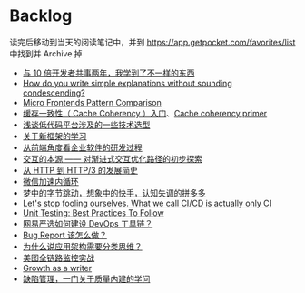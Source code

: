 # Backlog

读完后移动到当天的阅读笔记中，并到 https://app.getpocket.com/favorites/list 中找到并 Archive 掉

- [与 10 倍开发者共事两年，我学到了不一样的东西](https://mp.weixin.qq.com/s/f8kp66wHqXCk5Rme862LGA)
- [How do you write simple explanations without sounding condescending?](https://jvns.ca/blog/2020/11/15/simple-explanations-without-sounding-condescending/)
- [Micro Frontends Pattern Comparison](https://blog.bitsrc.io/microfrontend-pattern-comparison-c50a9d2e4172)
- [缓存一致性（ Cache Coherency ）入门](https://www.infoq.cn/article/cache-coherency-primer)、[Cache coherency primer](https://fgiesen.wordpress.com/2014/07/07/cache-coherency/)
- [浅谈低代码平台涉及的一些技术选型](https://github.com/xufei/blog/issues/54)
- [关于新框架的学习](https://github.com/xufei/blog/issues/33)
- [从前端角度看企业软件的研发过程](https://github.com/xufei/blog/issues/51)
- [交互的本源 —— 对渐进式交互优化路径的初步探索](https://github.com/xufei/blog/issues/52)
- [从 HTTP 到 HTTP/3 的发展简史](https://mp.weixin.qq.com/s/E5RwKvHcDdzHS77lpb9wvw)
- [微信加速内循环](https://mp.weixin.qq.com/s/2gKMuUsssF2FtGW_vWI3IA)
- [梦中的字节跳动，想象中的快手，认知失调的拼多多](https://mp.weixin.qq.com/s/AJ3bg8XdKcq0-i6T-Qhtew)
- [Let's stop fooling ourselves. What we call CI/CD is actually only CI](https://dev.to/canarian/let-s-stop-fooling-ourselves-what-we-call-ci-cd-is-actually-only-ci-13c)
- [Unit Testing: Best Practices To Follow](https://blog.bitsrc.io/unit-testing-best-practices-to-follow-2ace94dfdabe)
- [网易严选如何建设 DevOps 工具链？](https://mp.weixin.qq.com/s/neSpSRlpoi5D77EWr1PZZg)
- [Bug Report 该怎么做？](https://mp.weixin.qq.com/s/OVqTsk6OJ_xi5Q4iWtKkUg)
- [为什么说应用架构需要分类思维？](https://mp.weixin.qq.com/s/SZPs9JgIR4jAFGXx-gOkyA)
- [美图全链路监控实战](https://mp.weixin.qq.com/s/zd2K4I27KFvCnw788TIZ0A)
- [Growth as a writer](https://linus.coffee/note/writing-growth/)
- [缺陷管理，一门关于质量内建的学问](https://mp.weixin.qq.com/s/V7ZtCUaG8R8kRX12qpmTgg)
